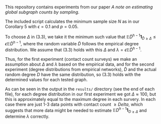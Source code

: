 This repository contains experiments from our paper *A note on estimating global subgraph counts by sampling*.

The included script calculates the minimum sample size $N$ as in our Corollary 5 with $\epsilon=0.1$ and $p=0.05$.

To choose $\Delta$ in (3.3), we take it the minimum such value that $\mathbb{E} \tilde{D}^{h-1} \mathbf{1}_{\tilde{D} \ge \Delta} \le \epsilon \mathbb{E} \tilde{D}^{h-1}$, where the random variable $\tilde{D}$ follows the empirical degree distribution. We assume that (3.3) holds with this $\Delta$ and $\lambda = \epsilon \mathbb{E} \tilde{D}^{h-1}$.

Thus, for the first experiment (contact count surveys) we make an assumption about $\Delta$ and $\lambda$ based on the empirical data, and for the second experiment (degree distributions from empirical networks), $\tilde{D}$ and the actual random degree $D$ have the same distribution, so (3.3) holds with the determined values for each tested graph.

As can be seen in the output in the `results/` directory (see the end of each file), for each degree distribution in our first experiment we got $\Delta \approx 100$, but this is approximately equal to the maximum degree in each survery. In each case there are just 1-3 data points with contact count $\ge Delta$, which suggests that more data might be needed to estimate $\mathbb{E} D^{h-1} \mathbf{1}_{D \ge \Delta}$ and determine $\lambda$ correctly.
